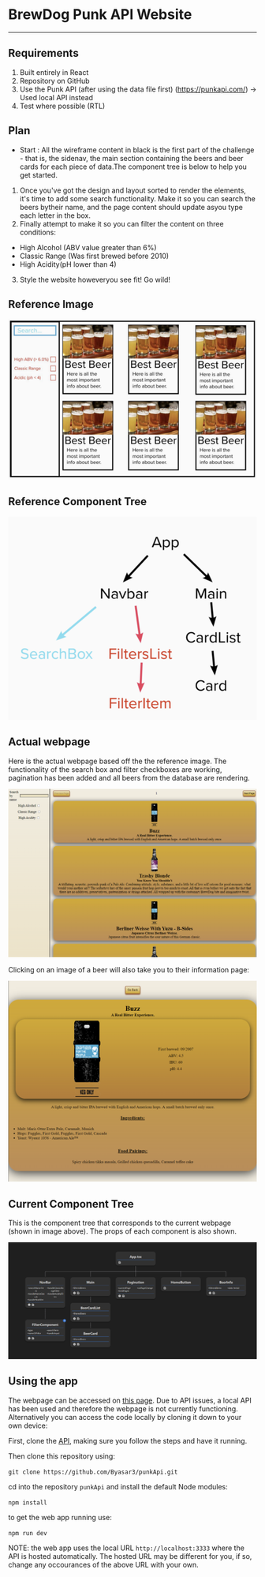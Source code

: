# BrewDog Punk API Website
-------

## Requirements
1. Built entirely in React
2. Repository on GitHub
3. Use the Punk API (after using the data file first) (https://punkapi.com/) -> Used local API instead
4. Test where possible (RTL)

## Plan
- Start : All the wireframe content in black is the first part of the challenge - that is, the sidenav, the main section containing the beers and beer cards for each piece of data.The component tree is below to help you get started.
1. Once you've got the design and layout sorted to render the elements, it's time to add some search functionality. Make it so you can
search the beers bytheir name, and the page content should update asyou type each letter in the box.
2. Finally attempt to make it so you can filter the content on three conditions:
 - High Alcohol (ABV value greater than 6%)
 - Classic Range (Was first brewed before 2010)
 - High Acidity(pH lower than 4)
3. Style the website howeveryou see fit! Go wild!

## Reference Image

![Reference Image](src/assets/images/referenceImage.png)

## Reference Component Tree

![Reference Component Tree](src/assets/images/referenceComponentTree.png)

## Actual webpage

Here is the actual webpage based off the the reference image.
The functionality of the search box and filter checkboxes are working, pagination has been added and all beers from the database are rendering.

![Screenshot of webpage](src/assets/images/finalWebPageimg.png)

Clicking on an image of a beer will also take you to their information page:

![Screenshot of beer info page ](src/assets/images/beerInfoPage.png)
## Current Component Tree

This is the component tree that corresponds to the current webpage (shown in image above).
The props of each component is also shown.

![current component tree](src/assets/images/ComponentTree.png)

## Using the app

The webpage can be accessed on [this page](https://byasar3.github.io/punkApi/). Due to API issues, a local API has been used and therefore the webpage is not currently functioning. Alternatively you can access the code locally by cloning it down to your own device:

First, clone the [API](https://github.com/sammdec/punkapi-server/tree/master), making sure you follow the steps and have it running.

Then clone this repository using:

```git clone https://github.com/Byasar3/punkApi.git```

cd into the repository `punkApi` and install the default Node modules:

```npm install```

to get the web app running use:

```npm run dev```

NOTE: the web app uses the local URL `http://localhost:3333` where the API is hosted automatically. The hosted URL may be different for you, if so, change any occourances of the above URL with your own.










